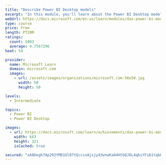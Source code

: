 ```yaml
---
title: "Describe Power BI Desktop models"
excerpt: "In this module, you'll learn about the Power BI Desktop model structure, star schema design basics, analytics queries, and report visual configuration. This module provides a strong foundation on which you can learn to optimize model designs and add model calculations."
webUrl: https://docs.microsoft.com/en-us/learn/modules/dax-power-bi-models/
type: course
price: Free
length: PT20M
ratings:
  count: 1003
  average: 4.7567296
heat: 54

provider:
  name: Microsoft Learn
  domain: microsoft.com
  images:
    - url: /assets/images/organizations/microsoft.com-50x50.jpg
      width: 50
      height: 50

levels:
  - Intermediate

topics:
  - Power BI
  - Power BI Desktop

images:
  - url: https://docs.microsoft.com/learn/achievements/dax-power-bi-models-social.png
    width: 643
    height: 321
    isCached: true

secured: "xA8Degh7Ap293YMD1Ul07tQccsxAjsjy43wnwKa84HtbQJ6L4qbiYFi61tqbKcbj6g/RQWJv1lU5PYvIbU/LjLCEvDZXOEUhApO8NhKE4zK/4Hhncnt5cW3jMrBFut7AUJkEg5WfILobK3QICM4majTA6sENXlbLoz4LqqzKBz29Qd+lh/eWmBFURaoBRby+FSMKgdfMuNcKzM6HqUcAH71ghaqGrUoYwCqmpdy9A53vsbqHqDZ55jFREnU84MOroQM+cVCV7AJY4bXAqymCBFyh/mMDYR630lC8eKHt5T+V4Gc+bv7F9qWDX2irllJQJG+a975z2oDeDMb5ouhfHLVOcXfQBxZQYCux4clIUbod7k+DoSZXFGSLNd2mCqcbcawdIR0L8dGCKSte4C6wA8RyCmCmLMtNW38AKd7RoK4=;WVXHk3aeCJe9smdza9AIgA=="
---
```


